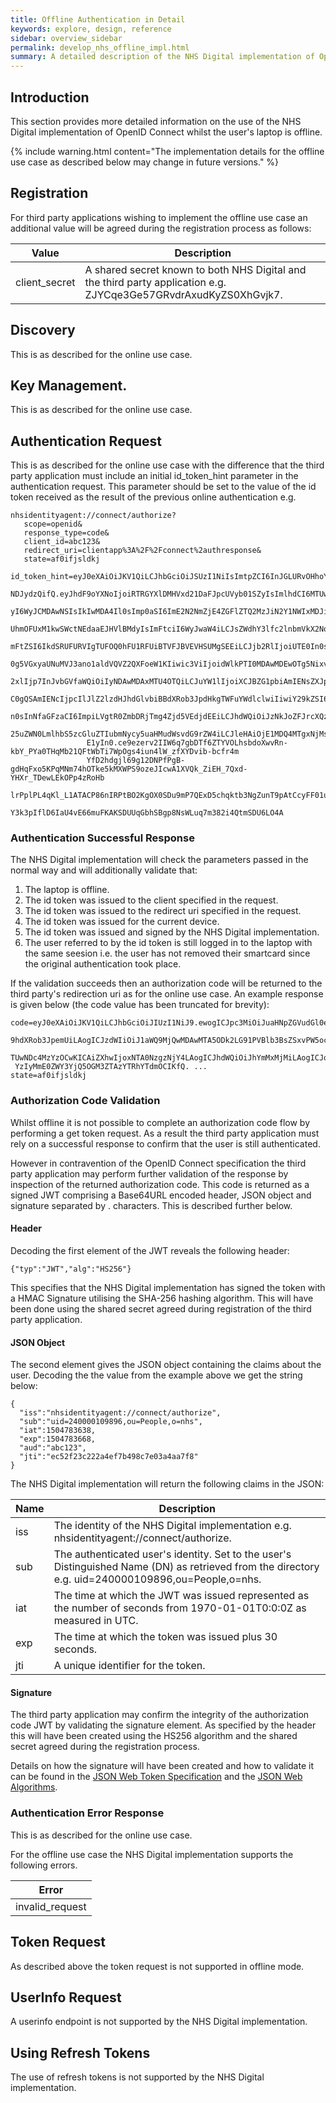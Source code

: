```yaml
---
title: Offline Authentication in Detail
keywords: explore, design, reference
sidebar: overview_sidebar
permalink: develop_nhs_offline_impl.html
summary: A detailed description of the NHS Digital implementation of OpenID Connect for use whilst offline.
---
```


## Introduction

This section provides more detailed information on the use of the NHS Digital implementation of OpenID Connect whilst the user's laptop is offline.

{% include warning.html content="The implementation details for the offline use case as described below may change in future versions." %}

## Registration

For third party applications wishing to implement the offline use case an additional value will be agreed during the registration process as follows:

|Value|Description|
|-----|-----------|
|client_secret|A shared secret known to both NHS Digital and the third party application e.g. ZJYCqe3Ge57GRvdrAxudKyZS0XhGvjk7.|


## Discovery

This is as described for the online use case.

## Key Management.

This is as described for the online use case.

## Authentication Request

This is as described for the online use case with the difference that the third party application must include an initial id_token_hint parameter in the authentication request. This parameter should be set to the value of the id token received as the result of the previous online authentication e.g.

```
nhsidentityagent://connect/authorize?
   scope=openid&
   response_type=code&
   client_id=abc123&
   redirect_uri=clientapp%3A%2F%2Fconnect%2authresponse&
   state=af0ifjsldkj
   id_token_hint=eyJ0eXAiOiJKV1QiLCJhbGciOiJSUzI1NiIsImtpZCI6InJGLURvOHhoYWpMLWJmckMwRWYwRHBxdndiSjlVVXpVYkVGUXds
                 NDJydzQifQ.eyJhdF9oYXNoIjoiRTRGYXlDMHVxd21DaFJpcUVyb01SZyIsImlhdCI6MTUwNDc4MjE2MywiYWN0aXZpdGllc
                 yI6WyJCMDAwNSIsIkIwMDA4Il0sImp0aSI6ImE2N2NmZjE4ZGFlZTQ2MzJiN2Y1NWIxMDJiMDFhMGM1IiwiY19oYXNoIjoiS
                 UhmOFUxM1kwSWctNEdaaEJHVlBMdyIsImFtciI6WyJwaW4iLCJsZWdhY3lfc2lnbmVkX2NoYWxsZW5nZSJdLCJvcmciOnsib
                 mFtZSI6IkdSRUFURVIgTUFOQ0hFU1RFUiBTVFJBVEVHSUMgSEEiLCJjb2RlIjoiUTE0In0sImRldmljZV9pZCI6IkFNdXZjN
                 0g5VGxyaUNuMVJ3ano1aldVQVZ2QXFoeW1KIiwic3ViIjoidWlkPTI0MDAwMDEwOTg5NixvdT1QZW9wbGUsbz1uaHMiLCJyb
                 2xlIjp7InJvbGVfaWQiOiIyNDAwMDAxMTU4OTQiLCJuYW1lIjoiXCJBZG1pbiAmIENsZXJpY2FsXCI6XCJNYW5hZ2VtZW50I
                 C0gQSAmIENcIjpcIlJlZ2lzdHJhdGlvbiBBdXRob3JpdHkgTWFuYWdlclwiIiwiY29kZSI6IlMwMDgwOkcwNDUwOlI1MDgwI
                 n0sInNfaGFzaCI6ImpiLVgtR0ZmbDRjTmg4Zjd5VEdjdEEiLCJhdWQiOiJzNkJoZFJrcXQzIiwiaXNzIjoiaHR0cHM6Ly9jb
                 25uZWN0LmlhbS5zcGluZTIubmNycy5uaHMudWsvdG9rZW4iLCJleHAiOjE1MDQ4MTgxNjMsIm5hbWUiOiJTZXZlbiBVc2VyI
                 E1yIn0.ce9ezerv2IIW6q7gbDTf6ZTYVOLhsbdoXwvRn-kbY_PYa0THqMb21QFtWbTi7WpOgs4iun4lW_zfXYDvib-bcfr4m
                 YfD2hdgjl69g12DNPfPgB-gdHqFxo5KPqMNm74hOTke5kMXWPS9ozeJIcwA1XVQk_ZiEH_7Qxd-YHXr_TDewLEkOPp4zRoHb
                 lrPplPL4qKl_L1ATACP86nIRPtBO2KgOX0SDu9mP7QExD5chqktb3NgZunT9pAtCcyFF01usNSVgkWiUMax5FOzbBVM5TING
                 Y3k3pIflD6IaU4vE66muFKAKSDUUqGbhSBgp8NsWLuq7m382i4QtmSDU6LO4A
```


### Authentication Successful Response

The NHS Digital implementation will check the parameters passed in the normal way and will additionally validate that:

1. The laptop is offline. 
2. The id token was issued to the client specified in the request.
3. The id token was issued to the redirect uri specified in the request.
4. The id token was issued for the current device.
5. The id token was issued and signed by the NHS Digital implementation.
6. The user referred to by the id token is still logged in to the laptop with the same seesion i.e. the user has not removed their smartcard since the original authentication took place.

If the validation succeeds then an authorization code will be returned to the third party's redirection uri as for the online use case. An example response is given below (the code value has been truncated for brevity):

```
code=eyJ0eXAiOiJKV1QiLCJhbGciOiJIUzI1NiJ9.ewogICJpc3MiOiJuaHNpZGVudGl0eWFnZW50Oi8vY29ubmVjdC
 9hdXRob3JpemUiLAogICJzdWIiOiJ1aWQ9MjQwMDAwMTA5ODk2LG91PVBlb3BsZSxvPW5ocyIsCiAgImlhdCI6M
 TUwNDc4MzYzOCwKICAiZXhwIjoxNTA0NzgzNjY4LAogICJhdWQiOiJhYmMxMjMiLAogICJqdGkiOiJlYzUyZjIz
 YzIyMmE0ZWY3YjQ5OGM3ZTAzYTRhYTdmOCIKfQ. ...
state=af0ifjsldkj
```

### Authorization Code Validation

Whilst offline it is not possible to complete an authorization code flow by performing a get token request. As a result the third party application must rely on a successful response to confirm that the user is still authenticated.

However in contravention of the OpenID Connect specification the third party application may perform further validation of the response by inspection of the returned authorization code. This code is returned as a signed JWT comprising a Base64URL encoded header, JSON object and signature separated by . characters. This is described further below.

#### Header

Decoding the first element of the JWT reveals the following header:

```
{"typ":"JWT","alg":"HS256"}
```

This specifies that the NHS Digital implementation has signed the token with a HMAC Signature utilising the SHA-256 hashing algorithm. This will have been done using the shared secret agreed during registration of the third party application.

#### JSON Object

The second element gives the JSON object containing the claims about the user. Decoding the the value from the example above we get the string below:
```
{
  "iss":"nhsidentityagent://connect/authorize",
  "sub":"uid=240000109896,ou=People,o=nhs",
  "iat":1504783638,
  "exp":1504783668,
  "aud":"abc123",
  "jti":"ec52f23c222a4ef7b498c7e03a4aa7f8"
}
```

The NHS Digital implementation will return the following claims in the JSON:

|Name|Description|
|----|-----------|
|iss|The identity of the NHS Digital implementation e.g. nhsidentityagent://connect/authorize.|
|sub|The authenticated user's identity. Set to the user's Distinguished Name (DN) as retrieved from the directory e.g. uid=240000109896,ou=People,o=nhs.|
|iat|The time at which the JWT was issued represented as the number of seconds from 1970-01-01T0:0:0Z as measured in UTC.|
|exp|The time at which the token was issued plus 30 seconds.|
|jti|A unique identifier for the token.|

#### Signature

The third party application may confirm the integrity of the authorization code JWT by validating the signature element. As specified by the header this will have been created using the HS256 algorithm and the shared secret agreed during the registration process.

Details on how the signature will have been created and how to validate it can be found in the [JSON Web Token Specification](https://tools.ietf.org/html/rfc7519) and the [JSON Web Algorithms](https://tools.ietf.org/html/rfc7518).

### Authentication Error Response

This is as described for the online use case.

For the offline use case the NHS Digital implementation supports the following errors.

|Error|
|-----|
|invalid_request|

## Token Request

As described above the token request is not supported in offline mode.

## UserInfo Request

A userinfo endpoint is not supported by the NHS Digital implementation.

## Using Refresh Tokens

The use of refresh tokens is not supported by the NHS Digital implementation.



